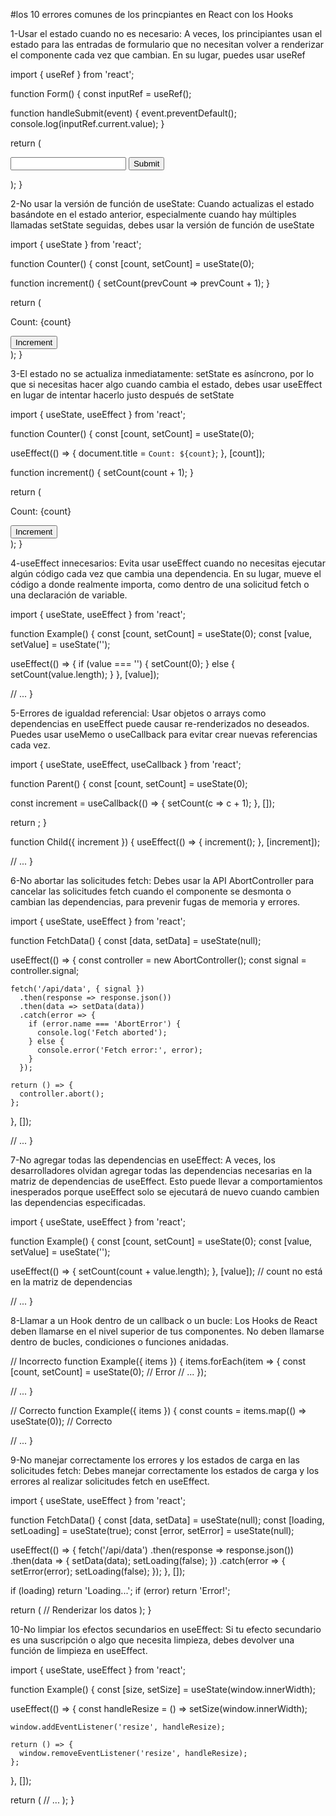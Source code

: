#los 10 errores comunes de los princpiantes en React con los Hooks

1-Usar el estado cuando no es necesario: A veces, los principiantes usan el estado para las entradas de formulario que no necesitan volver a renderizar el componente cada vez que cambian. En su lugar, puedes usar useRef

import { useRef } from 'react';

function Form() {
  const inputRef = useRef();

  function handleSubmit(event) {
    event.preventDefault();
    console.log(inputRef.current.value);
  }

  return (
    <form onSubmit={handleSubmit}>
      <input ref={inputRef} type="text" />
      <button type="submit">Submit</button>
    </form>
  );
}

2-No usar la versión de función de useState: Cuando actualizas el estado basándote en el estado anterior, especialmente cuando hay múltiples llamadas setState seguidas, debes usar la versión de función de useState

import { useState } from 'react';

function Counter() {
  const [count, setCount] = useState(0);

  function increment() {
    setCount(prevCount => prevCount + 1);
  }

  return (
    <div>
      <p>Count: {count}</p>
      <button onClick={increment}>Increment</button>
    </div>
  );
}

3-El estado no se actualiza inmediatamente: setState es asíncrono, por lo que si necesitas hacer algo cuando cambia el estado, debes usar useEffect en lugar de intentar hacerlo justo después de setState

import { useState, useEffect } from 'react';

function Counter() {
  const [count, setCount] = useState(0);

  useEffect(() => {
    document.title = `Count: ${count}`;
  }, [count]);

  function increment() {
    setCount(count + 1);
  }

  return (
    <div>
      <p>Count: {count}</p>
      <button onClick={increment}>Increment</button>
    </div>
  );
}

4-useEffect innecesarios: Evita usar useEffect cuando no necesitas ejecutar algún código cada vez que cambia una dependencia. En su lugar, mueve el código a donde realmente importa, como dentro de una solicitud fetch o una declaración de variable.

import { useState, useEffect } from 'react';

function Example() {
  const [count, setCount] = useState(0);
  const [value, setValue] = useState('');

  useEffect(() => {
    if (value === '') {
      setCount(0);
    } else {
      setCount(value.length);
    }
  }, [value]);

  // ...
}

5-Errores de igualdad referencial: Usar objetos o arrays como dependencias en useEffect puede causar re-renderizados no deseados. Puedes usar useMemo o useCallback para evitar crear nuevas referencias cada vez.

import { useState, useEffect, useCallback } from 'react';

function Parent() {
  const [count, setCount] = useState(0);

  const increment = useCallback(() => {
    setCount(c => c + 1);
  }, []);

  return <Child increment={increment} />;
}

function Child({ increment }) {
  useEffect(() => {
    increment();
  }, [increment]);

  // ...
}

6-No abortar las solicitudes fetch: Debes usar la API AbortController para cancelar las solicitudes fetch cuando el componente se desmonta o cambian las dependencias, para prevenir fugas de memoria y errores.

import { useState, useEffect } from 'react';

function FetchData() {
  const [data, setData] = useState(null);

  useEffect(() => {
    const controller = new AbortController();
    const signal = controller.signal;

    fetch('/api/data', { signal })
      .then(response => response.json())
      .then(data => setData(data))
      .catch(error => {
        if (error.name === 'AbortError') {
          console.log('Fetch aborted');
        } else {
          console.error('Fetch error:', error);
        }
      });

    return () => {
      controller.abort();
    };
  }, []);

  // ...
}

7-No agregar todas las dependencias en useEffect: A veces, los desarrolladores olvidan agregar todas las dependencias necesarias en la matriz de dependencias de useEffect. Esto puede llevar a comportamientos inesperados porque useEffect solo se ejecutará de nuevo cuando cambien las dependencias especificadas.

import { useState, useEffect } from 'react';

function Example() {
  const [count, setCount] = useState(0);
  const [value, setValue] = useState('');

  useEffect(() => {
    setCount(count + value.length);
  }, [value]); // count no está en la matriz de dependencias

  // ...
}

8-Llamar a un Hook dentro de un callback o un bucle: Los Hooks de React deben llamarse en el nivel superior de tus componentes. No deben llamarse dentro de bucles, condiciones o funciones anidadas.

// Incorrecto
function Example({ items }) {
  items.forEach(item => {
    const [count, setCount] = useState(0); // Error
    // ...
  });

  // ...
}

// Correcto
function Example({ items }) {
  const counts = items.map(() => useState(0)); // Correcto

  // ...
}

9-No manejar correctamente los errores y los estados de carga en las solicitudes fetch: Debes manejar correctamente los estados de carga y los errores al realizar solicitudes fetch en useEffect.

import { useState, useEffect } from 'react';

function FetchData() {
  const [data, setData] = useState(null);
  const [loading, setLoading] = useState(true);
  const [error, setError] = useState(null);

  useEffect(() => {
    fetch('/api/data')
      .then(response => response.json())
      .then(data => {
        setData(data);
        setLoading(false);
      })
      .catch(error => {
        setError(error);
        setLoading(false);
      });
  }, []);

  if (loading) return 'Loading...';
  if (error) return 'Error!';

  return (
    // Renderizar los datos
  );
}

10-No limpiar los efectos secundarios en useEffect: Si tu efecto secundario es una suscripción o algo que necesita limpieza, debes devolver una función de limpieza en useEffect.

import { useState, useEffect } from 'react';

function Example() {
  const [size, setSize] = useState(window.innerWidth);

  useEffect(() => {
    const handleResize = () => setSize(window.innerWidth);

    window.addEventListener('resize', handleResize);

    return () => {
      window.removeEventListener('resize', handleResize);
    };
  }, []);

  return (
    // ...
  );
}
